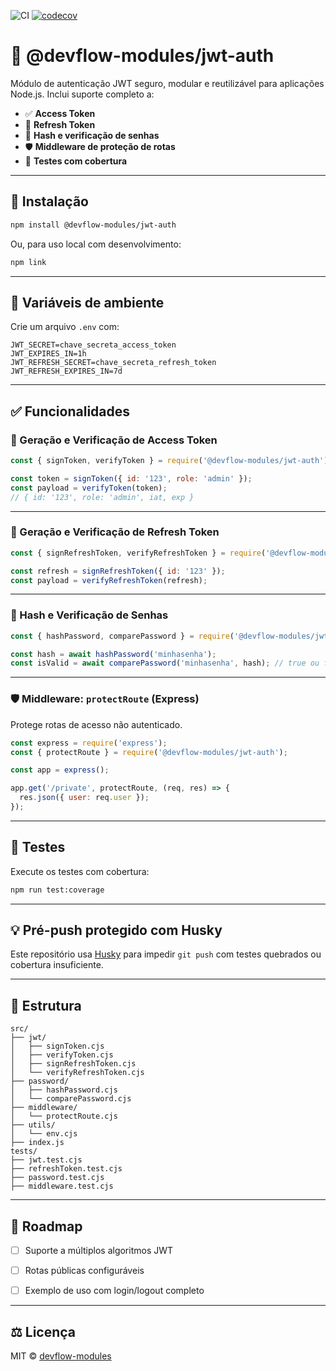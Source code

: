 ![CI](https://github.com/devflow-modules/jwt-auth/actions/workflows/ci.yml/badge.svg)
[![codecov](https://codecov.io/gh/devflow-modules/jwt-auth/branch/main/graph/badge.svg)](https://codecov.io/gh/devflow-modules/jwt-auth)

# 🔐 @devflow-modules/jwt-auth

Módulo de autenticação JWT seguro, modular e reutilizável para aplicações Node.js. Inclui suporte completo a:

- ✅ **Access Token**
- 🔁 **Refresh Token**
- 🔑 **Hash e verificação de senhas**
- 🛡️ **Middleware de proteção de rotas**
- 🧪 **Testes com cobertura**

---

## 🚀 Instalação

```bash
npm install @devflow-modules/jwt-auth
```

Ou, para uso local com desenvolvimento:

```bash
npm link
```

---

## 📆 Variáveis de ambiente

Crie um arquivo `.env` com:

```env
JWT_SECRET=chave_secreta_access_token
JWT_EXPIRES_IN=1h
JWT_REFRESH_SECRET=chave_secreta_refresh_token
JWT_REFRESH_EXPIRES_IN=7d
```

---

## ✅ Funcionalidades

### 🔐 Geração e Verificação de Access Token

```js
const { signToken, verifyToken } = require('@devflow-modules/jwt-auth');

const token = signToken({ id: '123', role: 'admin' });
const payload = verifyToken(token); 
// { id: '123', role: 'admin', iat, exp }
```

---

### 🔁 Geração e Verificação de Refresh Token

```js
const { signRefreshToken, verifyRefreshToken } = require('@devflow-modules/jwt-auth');

const refresh = signRefreshToken({ id: '123' });
const payload = verifyRefreshToken(refresh);
```

---

### 🔑 Hash e Verificação de Senhas

```js
const { hashPassword, comparePassword } = require('@devflow-modules/jwt-auth');

const hash = await hashPassword('minhasenha');
const isValid = await comparePassword('minhasenha', hash); // true ou false
```

---

### 🛡️ Middleware: `protectRoute` (Express)

Protege rotas de acesso não autenticado.

```js
const express = require('express');
const { protectRoute } = require('@devflow-modules/jwt-auth');

const app = express();

app.get('/private', protectRoute, (req, res) => {
  res.json({ user: req.user });
});
```

---

## 🧪 Testes

Execute os testes com cobertura:

```bash
npm run test:coverage
```

---

## 💡 Pré-push protegido com Husky

Este repositório usa [Husky](https://typicode.github.io/husky) para impedir `git push` com testes quebrados ou cobertura insuficiente.

---

## 🧱 Estrutura

```
src/
├── jwt/
│   ├── signToken.cjs
│   ├── verifyToken.cjs
│   ├── signRefreshToken.cjs
│   └── verifyRefreshToken.cjs
├── password/
│   ├── hashPassword.cjs
│   └── comparePassword.cjs
├── middleware/
│   └── protectRoute.cjs
├── utils/
│   └── env.cjs
├── index.js
tests/
├── jwt.test.cjs
├── refreshToken.test.cjs
├── password.test.cjs
├── middleware.test.cjs
```

---

## 📌 Roadmap

- [ ] Suporte a múltiplos algoritmos JWT  
- [ ] Rotas públicas configuráveis  
- [ ] Exemplo de uso com login/logout completo


---

## ⚖️ Licença

MIT © [devflow-modules](https://github.com/devflow-modules)
